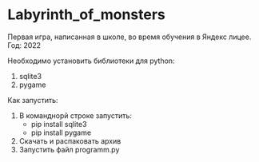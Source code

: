 # Labyrinth_of_monsters
Первая игра, написанная в школе, во время обучения в Яндекс лицее. Год: 2022

Необходимо установить библиотеки для python:
1) sqlite3
2) pygame

Как запустить:
1) В команднорй строке запустить:
   - pip install sqlite3 
   - pip install pygame
2) Скачать и распаковать архив
3) Запустить файл programm.py

